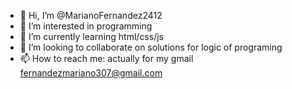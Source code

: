 - 👋 Hi, I’m @MarianoFernandez2412
- 👀 I’m interested in programming
- 🌱 I’m currently learning html/css/js
- 💞️ I’m looking to collaborate on solutions for logic of programing
- 📫 How to reach me: actually for my gmail fernandezmariano307@gmail.com

<!---
MarianoFernandez2412/MarianoFernandez2412 is a ✨ special ✨ repository because its `README.md` (this file) appears on your GitHub profile.
You can click the Preview link to take a look at your changes.
--->

